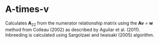 # A-times-v
Calculates <strong>A</strong><sub>22</sub> from the numerator relationship matrix using the <strong>Av</strong> = <strong>w</strong> method from Colleau (2002) as described by Aguilar et al. (2011). Inbreeding is calculated using Sargolzaei and Iwaisaki (2005) algorithm.
